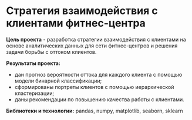# Стратегия взаимодействия с клиентами фитнес-центра

**Цель проекта** - разработка стратегии взаимодействия с клиентами на основе аналитических данных для сети фитнес-центров  и решения задачи борьбы с оттоком клиентов.

**Результаты проекта:**
- дан прогноз вероятности оттока для каждого клиента с помощью модели бинарной классификации;
- сформированы портреты клиентов с помощью иерархической кластеризации;
- даны рекомендации по повышению качества работы с клиентами.

**Библиотеки и технологии:** pandas, numpy, matplotlib, seaborn, sklearn
